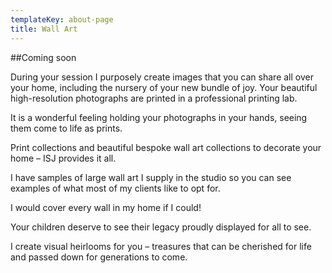```yaml
---
templateKey: about-page
title: Wall Art
---
```


##Coming soon

During your session I purposely create images that you can share all over your home,
including the nursery of your new bundle of joy. Your beautiful high-resolution photographs
are printed in a professional printing lab.

It is a wonderful feeling holding your photographs in your hands, seeing them come to life
as prints.

Print collections and beautiful bespoke wall art collections to decorate your home – ISJ
provides it all. 

I have samples of large wall art I supply in the studio so you can see examples of what most
of my clients like to opt for.

I would cover every wall in my home if I could! 

Your children deserve to see their legacy proudly displayed for all to see. 

I create visual heirlooms for you – treasures that can be cherished for life and passed down
for generations to come.